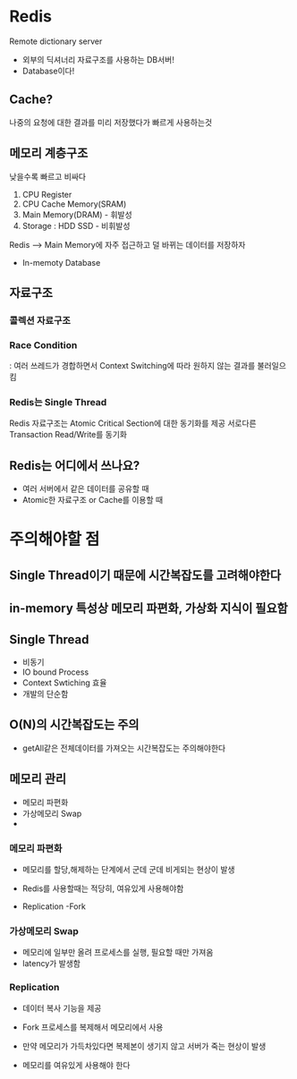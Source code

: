 # Redis

Remote dictionary server

- 외부의 딕셔너리 자료구조를 사용하는 DB서버!
- Database이다!

## Cache?

나중의 요청에 대한 결과를 미리 저장했다가 빠르게 사용하는것

## 메모리 계층구조

낮을수록 빠르고 비싸다

1. CPU Register
2. CPU Cache Memory(SRAM)
3. Main Memory(DRAM) - 휘발성
4. Storage : HDD SSD - 비휘발성

Redis --> Main Memory에 자주 접근하고 덜 바뀌는 데이터를 저장하자

- In-memoty Database

## 자료구조

### 콜렉션 자료구조

### Race Condition

: 여러 쓰레드가 경합하면서 Context Switching에 따라 원하지 않는 결과를 불러일으킴

### Redis는 Single Thread

Redis 자료구조는 Atomic Critical Section에 대한 동기화를 제공
서로다른 Transaction Read/Write를 동기화

## Redis는 어디에서 쓰나요?

- 여러 서버에서 같은 데이터를 공유할 때
- Atomic한 자료구조 or Cache를 이용할 때

# 주의해야할 점

## Single Thread이기 때문에 시간복잡도를 고려해야한다

## in-memory 특성상 메모리 파편화, 가상화 지식이 필요함

## Single Thread

- 비동기
- IO bound Process
- Context Swtiching 효율
- 개발의 단순함

## O(N)의 시간복잡도는 주의

- getAll같은 전체데이터를 가져오는 시간복잡도는 주의해야한다

## 메모리 관리

- 메모리 파편화
- 가상메모리 Swap
-

### 메모리 파편화

- 메모리를 할당,해제하는 단계에서 군데 군데 비게되는 현상이 발생

- Redis를 사용할때는 적당히, 여유있게 사용해야함

- Replication -Fork

### 가상메모리 Swap

- 메모리에 일부만 올려 프로세스를 실행, 필요할 때만 가져옴
- latency가 발생함

### Replication

- 데이터 복사 기능을 제공

- Fork 프로세스를 복제해서 메모리에서 사용
- 만약 메모리가 가득차있다면 복제본이 생기지 않고 서버가 죽는 현상이 발생
- 메모리를 여유있게 사용해야 한다
